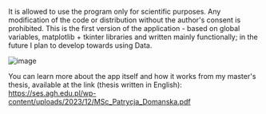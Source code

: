 It is allowed to use the program only for scientific purposes. Any modification of the code or distribution without the author's consent is prohibited. 
This is the first version of the application - based on global variables, matplotlib + tkinter libraries and written mainly functionally; in the future I plan to develop towards using Data.

![image](https://github.com/user-attachments/assets/7ec44723-e7d8-4002-89a1-3aa8a8845bb8)


You can learn more about the app itself and how it works from my master's thesis, available at the link (thesis written in English): https://ses.agh.edu.pl/wp-content/uploads/2023/12/MSc_Patrycja_Domanska.pdf
